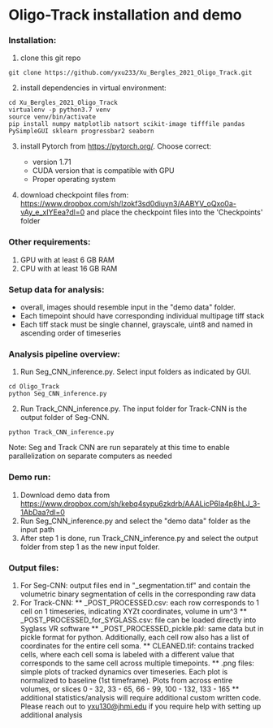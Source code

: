 # Oligo-Track installation and demo

### Installation:
1. clone this git repo
```
git clone https://github.com/yxu233/Xu_Bergles_2021_Oligo_Track.git
```

2. install dependencies in virtual environment:
```
cd Xu_Bergles_2021_Oligo_Track
virtualenv -p python3.7 venv
source venv/bin/activate
pip install numpy matplotlib natsort scikit-image tifffile pandas PySimpleGUI sklearn progressbar2 seaborn
```

3. install Pytorch from https://pytorch.org/. Choose correct:
	- version 1.71
	- CUDA version that is compatible with GPU
	- Proper operating system

3. download checkpoint files from:  https://www.dropbox.com/sh/lzokf3sd0diuyn3/AABYV_oQxo0a-vAy_e_xIYEea?dl=0 and place the checkpoint files into the 'Checkpoints' folder


### Other requirements:
1. GPU with at least 6 GB RAM
2. CPU with at least 16 GB RAM
   
### Setup data for analysis:
* overall, images should resemble input in the "demo data" folder.
* Each timepoint should have corresponding individual multipage tiff stack
* Each tiff stack must be single channel, grayscale, uint8 and named in ascending order of timeseries
   
### Analysis pipeline overview:
1. Run Seg_CNN_inference.py. Select input folders as indicated by GUI.
```
cd Oligo_Track
python Seg_CNN_inference.py
```

2. Run Track_CNN_inference.py. The input folder for Track-CNN is the output folder of Seg-CNN.
```
python Track_CNN_inference.py
```

Note: Seg and Track CNN are run separately at this time to enable parallelization on separate computers as needed


### Demo run:
1. Download demo data from https://www.dropbox.com/sh/kebq4sypu6zkdrb/AAALicP6Ia4p8hLJ_3-1AbDaa?dl=0
2. Run Seg_CNN_inference.py and select the "demo data" folder as the input path
3. After step 1 is done, run Track_CNN_inference.py and select the output folder from step 1 as the new input folder.


### Output files:
1. For Seg-CNN: output files end in "_segmentation.tif" and contain the volumetric binary segmentation of cells in the corresponding raw data
2. For Track-CNN:
	** _POST_PROCESSED.csv: each row corresponds to 1 cell on 1 timeseries, indicating XYZt coordinates, volume in um^3
	** _POST_PROCESSED_for_SYGLASS.csv: file can be loaded directly into Syglass VR software
	** _POST_PROCESSED_pickle.pkl: same data but in pickle format for python. Additionally, each cell row also has a list of coordinates for the entire cell soma.
	** CLEANED.tif: contains tracked cells, where each cell soma is labeled with a different value that corresponds to the same cell across multiple timepoints.
 	** .png files: simple plots of tracked dynamics over timeseries. Each plot is normalized to baseline (1st timeframe). Plots from across entire volumes, or slices 0 - 32, 33 - 65, 66 - 99, 100 - 132, 133 - 165
	** additional statistics/analysis will require additional custom written code. Please reach out to yxu130@jhmi.edu if you require help with setting up additional analysis
	



 
